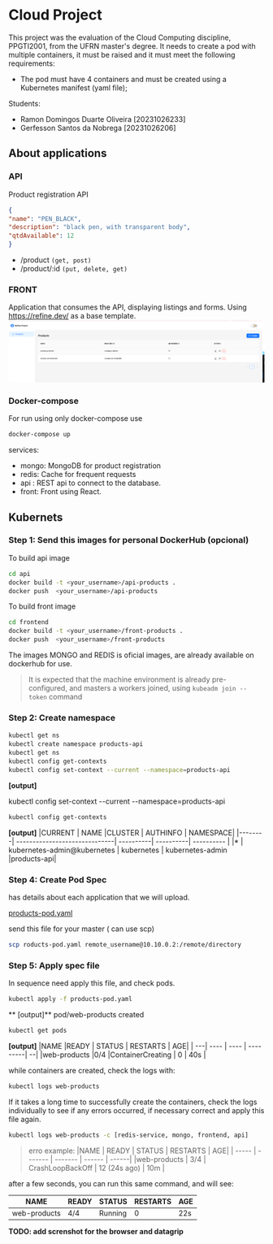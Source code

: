 # Cloud Project
This project was the evaluation of the Cloud Computing discipline, PPGTI2001, from the UFRN master's degree. It needs to create a pod with multiple containers, it must be raised and it must meet the following requirements:
- The pod must have 4 containers and must be created using a
Kubernetes manifest (yaml file);


Students:
- Ramon Domingos Duarte Oliveira [20231026233]
- Gerfesson Santos da Nobrega [20231026206]

## About applications

### API

Product registration API

```JSON 
{
"name": "PEN_BLACK",
"description": "black pen, with transparent body",
"qtdAvailable": 12
}
```
- /product  `(get, post)`
- /product/:id  `(put, delete, get)`

### FRONT
Application that consumes the API, displaying listings and forms.
Using https://refine.dev/ as a base template.
![screenshot frontend](./frontend.png "screenshot frontend")
### Docker-compose
For run using only docker-compose use 
```bash 
docker-compose up
```

services:
- mongo: MongoDB for product registration
- redis: Cache for frequent requests
- api : REST api to connect to the database.
- front: Front using React.

## Kubernets 

### Step 1: Send this  images for personal DockerHub (opcional)
 To build api image
```bash 
cd api
docker build -t <your_username>/api-products .
docker push  <your_username>/api-products
```
To build front image
 ```bash 
cd frontend
docker build -t <your_username>/front-products .
docker push  <your_username>/front-products
```

<!-- my script
 ```bash 
cd api
docker build -t ramondomiingos/api-products .
docker push  ramondomiingos/api-products
cd ..
cd frontend
docker build -t ramondomiingos/front-products .
docker push  ramondomiingos/front-products
cd ..
```
-->

The images MONGO and REDIS is oficial images, are already available on dockerhub for use.




 > It is expected that the machine environment is already pre-configured, and masters a workers joined, using `kubeadm join --token` command

### Step 2: Create namespace

```bash
kubectl get ns
kubectl create namespace products-api
kubectl get ns
kubectl config get-contexts
kubectl config set-context --current --namespace=products-api
```

**[output]** 

kubectl config set-context --current --namespace=products-api


```bash
kubectl config get-contexts
```

**[output]**
|CURRENT  | NAME                          |CLUSTER  |    AUTHINFO          | NAMESPACE|
|--------| ------------------------------| ----------| ----------| ---------- |
|\*        | kubernetes-admin@kubernetes  | kubernetes  | kubernetes-admin   |products-api|


### Step 4: Create Pod Spec
has details about each application that we will upload.

[products-pod.yaml](./products-pod.yaml)

send this file for your master ( can use scp)
```bash
scp roducts-pod.yaml remote_username@10.10.0.2:/remote/directory
```
<!--
scp roducts-pod.yaml ramon@1192.168.64.2:/
-->

### Step 5: Apply spec file

In sequence need apply this file, and check pods.


```bash
kubectl apply -f products-pod.yaml
```
** [output]**
pod/web-products created

```bash
kubectl get pods
```
**[output]**
|NAME           |READY  | STATUS |             RESTARTS  | AGE|
| ---|            ----    | ---- |  ---------| --|
|web-products   |0/4     |ContainerCreating |  0       |   40s |

while containers are created, check the logs with:
```bash
kubectl logs web-products
```
If it takes a long time to successfully create the containers, check the logs individually to see if any errors occurred, if necessary correct and apply this file again.
```bash
kubectl logs web-products -c [redis-service, mongo, frontend, api]
```
 > erro example: 
> |NAME       |    READY  |  STATUS      |       RESTARTS      |  AGE| 
> | ----- | ------- | ------- | ------ | ------| 
> |web-products  |   3/4     | CrashLoopBackOff  |   12 (24s ago) |   10m | 

after a few seconds, you can run this same command, and will see:

|NAME       |    READY  |  STATUS      |       RESTARTS      |  AGE| 
 | ----- | ------- | ------- | ------ | ------| 
| web-products |   4/4  |    Running |  0 |          22s | 




**TODO: add screnshot for the browser and datagrip**
